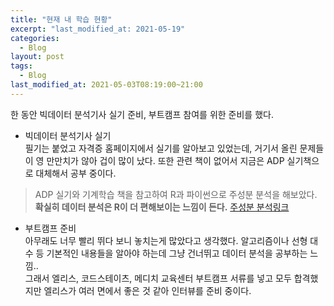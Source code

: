 ```yaml
---  
title: "현재 내 학습 현황"
excerpt: "last_modified_at: 2021-05-19"
categories:
  - Blog
layout: post
tags:
  - Blog
last_modified_at: 2021-05-03T08:19:00~21:00  
---  
```


한 동안 빅데이터 분석기사 실기 준비, 부트캠프 참여를 위한 준비를 했다.  

* 빅데이터 분석기사 실기  
필기는 붙었고 자격증 홈페이지에서 실기를 알아보고 있었는데, 거기서 올린 문제들이 영 만만치가 않아 겁이 많이 났다. 또한 관련 책이 없어서 지금은 ADP 실기책으로 대체해서 공부 중이다.  

> ADP 실기와 기계학습 책을 참고하여 R과 파이썬으로 주성분 분석을 해보았다. **확실히 데이터 분석은 R이 더 편해보이는 느낌이 든다.**
[주성분 분석링크](https://colab.research.google.com/drive/1HmqeoO18823hywNX-as78Domi1PL614X#scrollTo=qOhAkC2DvO6L)  

* 부트캠프 준비  
아무래도 너무 빨리 뛰다 보니 놓치는게 많았다고 생각했다. 알고리즘이나 선형 대수 등 기본적인 내용들을 알아야 하는데 그냥 건너뛰고 데이터 분석을 공부하는 느낌..  
그래서 엘리스, 코드스테이츠, 메디치 교육센터 부트캠프 서류를 넣고 모두 합격했지만 엘리스가 여러 면에서 좋은 것 같아 인터뷰를 준비 중이다.  
